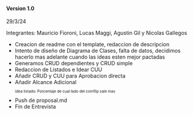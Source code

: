 #### Version 1.0
29/3/24

Integrantes: Mauricio Fioroni, Lucas Maggi, Agustin Gil y Nicolas Gallegos

- Creacion de readme con el template, redaccion de descripcion 
- Intento de diseño de Diagrama de Clases, falta de datos, decidimos hacerlo mas adelante cuando las ideas esten mejor pactadas
- Generamos CRUD dependientes y CRUD simple
- Redaccion de Listados e Idear CUU
- Añadir CRUD y CUU para Aprobacion directa
- Añadir Alcance Adicional<p style="font-size:10px"> idea listado: Porcentaje de cual lado del coinflip sale mas</p>
- Push de proposal.md
- Fin de Entrevista
